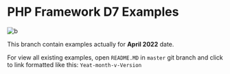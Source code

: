 # PHP Framework D7 Examples

![b](https://img.shields.io/badge/size-590kb-informational)

This branch contain examples actually for **April 2022** date.

For view all existing examples, open `README.MD` in `master` git branch and click to link formatted like this: `Yeat-month-v-Version`